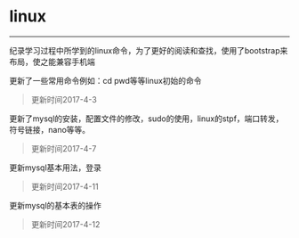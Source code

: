# linux
---------------------

纪录学习过程中所学到的linux命令，为了更好的阅读和查找，使用了bootstrap来布局，使之能兼容手机端

更新了一些常用命令例如：cd pwd等等linux初始的命令
>更新时间2017-4-3

更新了mysql的安装，配置文件的修改，sudo的使用，linux的stpf，端口转发，符号链接，nano等等。
>更新时间2017-4-7

更新mysql基本用法，登录
>更新时间2017-4-11

更新mysql的基本表的操作
>更新时间2017-4-12
